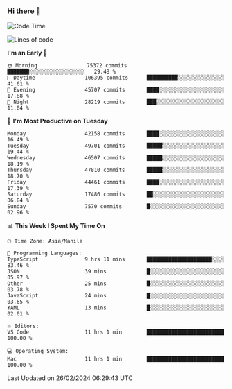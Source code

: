 ### Hi there 👋

<!--START_SECTION:waka-->
![Code Time](http://img.shields.io/badge/Code%20Time-4%2C911%20hrs%2048%20mins-blue)

![Lines of code](https://img.shields.io/badge/From%20Hello%20World%20I%27ve%20Written-115.2%20million%20lines%20of%20code-blue)

**I'm an Early 🐤** 

```text
🌞 Morning                75372 commits       ███████░░░░░░░░░░░░░░░░░░   29.48 % 
🌆 Daytime                106395 commits      ██████████░░░░░░░░░░░░░░░   41.61 % 
🌃 Evening                45707 commits       ████░░░░░░░░░░░░░░░░░░░░░   17.88 % 
🌙 Night                  28219 commits       ███░░░░░░░░░░░░░░░░░░░░░░   11.04 % 
```
📅 **I'm Most Productive on Tuesday** 

```text
Monday                   42158 commits       ████░░░░░░░░░░░░░░░░░░░░░   16.49 % 
Tuesday                  49701 commits       █████░░░░░░░░░░░░░░░░░░░░   19.44 % 
Wednesday                46507 commits       █████░░░░░░░░░░░░░░░░░░░░   18.19 % 
Thursday                 47810 commits       █████░░░░░░░░░░░░░░░░░░░░   18.70 % 
Friday                   44461 commits       ████░░░░░░░░░░░░░░░░░░░░░   17.39 % 
Saturday                 17486 commits       ██░░░░░░░░░░░░░░░░░░░░░░░   06.84 % 
Sunday                   7570 commits        █░░░░░░░░░░░░░░░░░░░░░░░░   02.96 % 
```


📊 **This Week I Spent My Time On** 

```text
🕑︎ Time Zone: Asia/Manila

💬 Programming Languages: 
TypeScript               9 hrs 11 mins       █████████████████████░░░░   83.46 % 
JSON                     39 mins             █░░░░░░░░░░░░░░░░░░░░░░░░   05.97 % 
Other                    25 mins             █░░░░░░░░░░░░░░░░░░░░░░░░   03.78 % 
JavaScript               24 mins             █░░░░░░░░░░░░░░░░░░░░░░░░   03.65 % 
YAML                     13 mins             █░░░░░░░░░░░░░░░░░░░░░░░░   02.01 % 

🔥 Editors: 
VS Code                  11 hrs 1 min        █████████████████████████   100.00 % 

💻 Operating System: 
Mac                      11 hrs 1 min        █████████████████████████   100.00 % 
```


 Last Updated on 26/02/2024 06:29:43 UTC
<!--END_SECTION:waka-->


<!--
**rad182/rad182** is a ✨ _special_ ✨ repository because its `README.md` (this file) appears on your GitHub profile.

Here are some ideas to get you started:

- 🔭 I’m currently working on ...
- 🌱 I’m currently learning ...
- 👯 I’m looking to collaborate on ...
- 🤔 I’m looking for help with ...
- 💬 Ask me about ...
- 📫 How to reach me: ...
- 😄 Pronouns: ...
- ⚡ Fun fact: ...
-->
